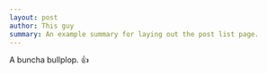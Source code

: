 ```yaml
---
layout: post
author: This guy
summary: An example summary for laying out the post list page.
---
```

A buncha bullplop. :+1: